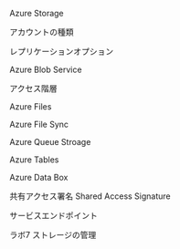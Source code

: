 Azure Storage

アカウントの種類

レプリケーションオプション

Azure Blob Service

アクセス階層

Azure Files

Azure File Sync

Azure Queue Stroage

Azure Tables


Azure Data Box

共有アクセス署名 Shared Access Signature

サービスエンドポイント

ラボ7 ストレージの管理

